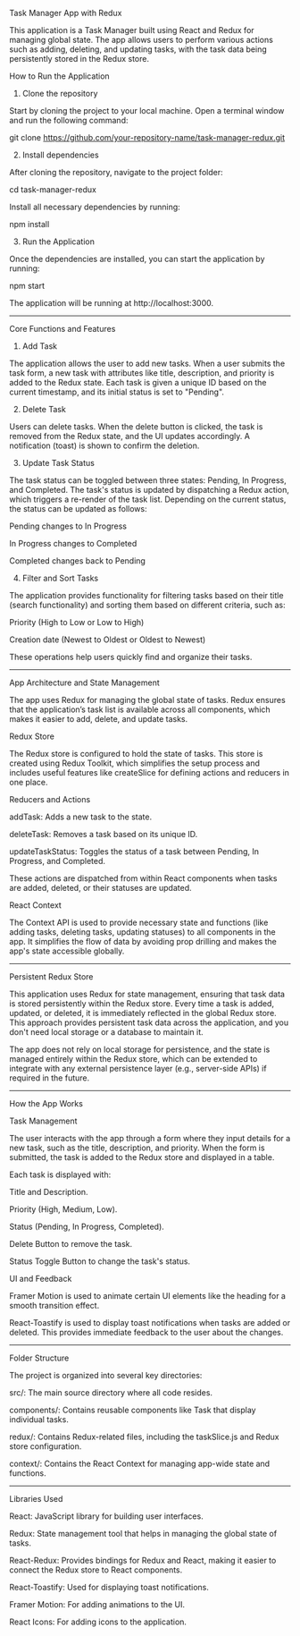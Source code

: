 Task Manager App with Redux

This application is a Task Manager built using React and Redux for managing global state. The app allows users to perform various actions such as adding, deleting, and updating tasks, with the task data being persistently stored in the Redux store.

How to Run the Application

1. Clone the repository

Start by cloning the project to your local machine. Open a terminal window and run the following command:

git clone https://github.com/your-repository-name/task-manager-redux.git

2. Install dependencies

After cloning the repository, navigate to the project folder:

cd task-manager-redux

Install all necessary dependencies by running:

npm install

3. Run the Application

Once the dependencies are installed, you can start the application by running:

npm start

The application will be running at http://localhost:3000.


---

Core Functions and Features

1. Add Task

The application allows the user to add new tasks. When a user submits the task form, a new task with attributes like title, description, and priority is added to the Redux state. Each task is given a unique ID based on the current timestamp, and its initial status is set to "Pending".

2. Delete Task

Users can delete tasks. When the delete button is clicked, the task is removed from the Redux state, and the UI updates accordingly. A notification (toast) is shown to confirm the deletion.

3. Update Task Status

The task status can be toggled between three states: Pending, In Progress, and Completed. The task's status is updated by dispatching a Redux action, which triggers a re-render of the task list. Depending on the current status, the status can be updated as follows:

Pending changes to In Progress

In Progress changes to Completed

Completed changes back to Pending


4. Filter and Sort Tasks

The application provides functionality for filtering tasks based on their title (search functionality) and sorting them based on different criteria, such as:

Priority (High to Low or Low to High)

Creation date (Newest to Oldest or Oldest to Newest)


These operations help users quickly find and organize their tasks.


---

App Architecture and State Management

The app uses Redux for managing the global state of tasks. Redux ensures that the application’s task list is available across all components, which makes it easier to add, delete, and update tasks.

Redux Store

The Redux store is configured to hold the state of tasks. This store is created using Redux Toolkit, which simplifies the setup process and includes useful features like createSlice for defining actions and reducers in one place.

Reducers and Actions

addTask: Adds a new task to the state.

deleteTask: Removes a task based on its unique ID.

updateTaskStatus: Toggles the status of a task between Pending, In Progress, and Completed.


These actions are dispatched from within React components when tasks are added, deleted, or their statuses are updated.

React Context

The Context API is used to provide necessary state and functions (like adding tasks, deleting tasks, updating statuses) to all components in the app. It simplifies the flow of data by avoiding prop drilling and makes the app's state accessible globally.


---

Persistent Redux Store

This application uses Redux for state management, ensuring that task data is stored persistently within the Redux store. Every time a task is added, updated, or deleted, it is immediately reflected in the global Redux store. This approach provides persistent task data across the application, and you don't need local storage or a database to maintain it.

The app does not rely on local storage for persistence, and the state is managed entirely within the Redux store, which can be extended to integrate with any external persistence layer (e.g., server-side APIs) if required in the future.


---

How the App Works

Task Management

The user interacts with the app through a form where they input details for a new task, such as the title, description, and priority. When the form is submitted, the task is added to the Redux store and displayed in a table.

Each task is displayed with:

Title and Description.

Priority (High, Medium, Low).

Status (Pending, In Progress, Completed).

Delete Button to remove the task.

Status Toggle Button to change the task's status.


UI and Feedback

Framer Motion is used to animate certain UI elements like the heading for a smooth transition effect.

React-Toastify is used to display toast notifications when tasks are added or deleted. This provides immediate feedback to the user about the changes.



---

Folder Structure

The project is organized into several key directories:

src/: The main source directory where all code resides.

components/: Contains reusable components like Task that display individual tasks.

redux/: Contains Redux-related files, including the taskSlice.js and Redux store configuration.

context/: Contains the React Context for managing app-wide state and functions.




---

Libraries Used

React: JavaScript library for building user interfaces.

Redux: State management tool that helps in managing the global state of tasks.

React-Redux: Provides bindings for Redux and React, making it easier to connect the Redux store to React components.

React-Toastify: Used for displaying toast notifications.

Framer Motion: For adding animations to the UI.

React Icons: For adding icons to the application.

